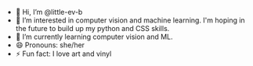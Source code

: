 - 👋 Hi, I’m @little-ev-b
- 👀 I’m interested in computer vision and machine learning. I'm hoping in the future to build up my python and CSS skills. 
- 🌱 I’m currently learning computer vision and ML.
- 😄 Pronouns: she/her
- ⚡ Fun fact: I love art and vinyl

<!---
little-ev-b/little-ev-b is a ✨ special ✨ repository because its `README.md` (this file) appears on your GitHub profile.
You can click the Preview link to take a look at your changes.
--->
